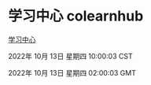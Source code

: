 # 学习中心 colearnhub
[学习中心](http://27.19.33.125:56308/colearnhub/)

2022年 10月 13日 星期四 10:00:03 CST

2022年 10月 13日 星期四 02:00:03 GMT
